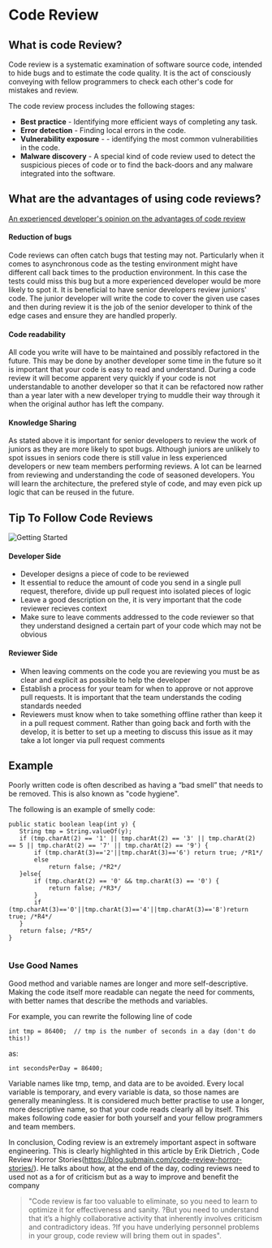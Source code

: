 # Code Review

## What is code Review?
Code review is a systematic examination of software source code, intended to hide bugs and to estimate the code quality. It is the act of consciously conveying with fellow programmers to check each other's code for mistakes and review.


The code review process includes the following stages:
- **Best practice** - Identifying more efficient ways of completing any task.
- **Error detection** - Finding local errors in the code.
- **Vulnerability exposure** - - identifying the most common vulnerabilities in the code.
- **Malware discovery** - A special kind of code review used to detect the suspicious pieces of code or to find the back-doors and any malware integrated into the software.


## What are the advantages of using code reviews? 

[An experienced developer's opinion on the advantages of code review](https://simpleprogrammer.com/why-code-reviews-make-better-code-teams/)
#### Reduction of bugs
Code reviews can often catch bugs that testing may not. Particularly when it comes to asynchronous code as the testing environment might have different call back times to the production environment. In this case the tests could miss this bug but a more experienced developer would be more likely to spot it. It is beneficial to have senior developers review juniors' code. The junior developer will write the code to cover the given use cases and then during review it is the job of the senior developer to think of the edge cases and ensure they are handled properly.
#### Code readability
All code you write will have to be maintained and possibly refactored in the future. This may be done by another developer some time in the future so it is important that your code is easy to read and understand. During a code review it will become apparent very quickly if your code is not understandable to another developer so that it can be refactored now rather than a year later with a new developer trying to muddle their way through it when the original author has left the company.
#### Knowledge Sharing 
As stated above it is important for senior developers to review the work of juniors as they are more likely to spot bugs. Although juniors are unlikely to spot issues in seniors code there is still value in less experienced developers or new team members performing reviews. A lot can be learned from reviewing and understanding the code of seasoned developers. You will learn the architecture, the prefered style of code, and may even pick up logic that can be reused in the future.


## Tip To Follow Code Reviews
![Getting Started](https://i.postimg.cc/ncMPgjjb/Overview-of-the-Code-Review-Process.png)



#### Developer Side
- Developer designs a piece of code to be reviewed
- It essential to reduce the amount of code you send in a single pull request, therefore, divide up pull request into isolated pieces of logic
- Leave a good description on the, it is very important that the code reviewer recieves context
- Make sure to leave comments addressed to the code reviewer so that they understand designed a certain part of your code which may not be obvious

#### Reviewer Side
- When leaving comments on the code you are reviewing you must be as clear and explicit as possible to help the developer
- Establish a process for your team for when to approve or not approve pull requests. It is important that the team understands the coding standards needed
- Reviewers must know when to take something offline rather than keep it in a pull request comment. Rather than going back and forth with the develop, it is better to set up a meeting to discuss this issue as it may take a lot longer via pull request comments

## Example

Poorly written code is often described as having a “bad smell” that needs to be removed. This is also known as "code hygiene".

The following is an example of smelly code:

```
public static boolean leap(int y) {
   String tmp = String.valueOf(y);
   if (tmp.charAt(2) == '1' || tmp.charAt(2) == '3' || tmp.charAt(2) == 5 || tmp.charAt(2) == '7' || tmp.charAt(2) == '9') {
       if (tmp.charAt(3)=='2'||tmp.charAt(3)=='6') return true; /*R1*/
       else
           return false; /*R2*/
   }else{
       if (tmp.charAt(2) == '0' && tmp.charAt(3) == '0') {
           return false; /*R3*/
       }
       if (tmp.charAt(3)=='0'||tmp.charAt(3)=='4'||tmp.charAt(3)=='8')return true; /*R4*/
   }
   return false; /*R5*/
}
 
```
### Use Good Names

Good method and variable names are longer and more self-descriptive. Making the code itself more readable can negate the need for comments, with better names that describe the methods and variables.

For example, you can rewrite the following line of code
```
int tmp = 86400;  // tmp is the number of seconds in a day (don't do this!)
```
as:
```
int secondsPerDay = 86400;
```
Variable names like tmp, temp, and data are to be avoided. Every local variable is temporary, and every variable is data, so those names are generally meaningless. It is considered much better practise to use a longer, more descriptive name, so that your code reads clearly all by itself. This makes following code easier for both yourself and your fellow programmers and team members.

In conclusion, Coding review is an extremely important aspect in software engineering. This is clearly highlighted in this article by Erik Dietrich , Code Review Horror Stories(https://blog.submain.com/code-review-horror-stories/). He talks about how, at the end of the day, coding reviews need to used not as a for of criticism but as a way to improve and benefit the company

> "Code review is far too valuable to eliminate, so you need to learn to optimize it for effectiveness and sanity. ?But you need to understand that it’s a highly
> collaborative activity that inherently involves criticism and contradictory ideas. ?If you have underlying personnel problems in your group, code review will
> bring them out in spades".